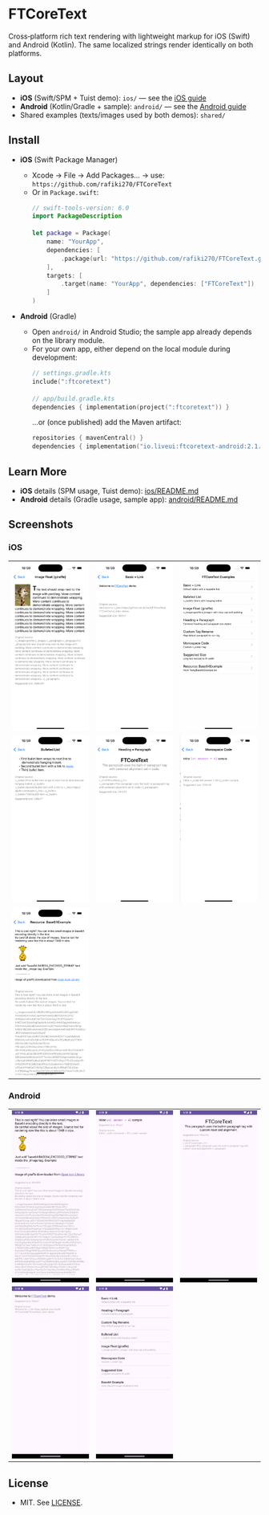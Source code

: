 # FTCoreText

Cross‑platform rich text rendering with lightweight markup for iOS (Swift) and Android (Kotlin). The same localized strings render identically on both platforms.

## Layout
- **iOS** (Swift/SPM + Tuist demo): `ios/` — see the [iOS guide](ios/README.md)
- **Android** (Kotlin/Gradle + sample): `android/` — see the [Android guide](android/README.md)
- Shared examples (texts/images used by both demos): `shared/`

## Install
- **iOS** (Swift Package Manager)
  - Xcode → File → Add Packages… → use: `https://github.com/rafiki270/FTCoreText`
  - Or in `Package.swift`:
    ```swift
    // swift-tools-version: 6.0
    import PackageDescription

    let package = Package(
        name: "YourApp",
        dependencies: [
            .package(url: "https://github.com/rafiki270/FTCoreText.git", from: "2.1.0")
        ],
        targets: [
            .target(name: "YourApp", dependencies: ["FTCoreText"]) 
        ]
    )
    ```

- **Android** (Gradle)
  - Open `android/` in Android Studio; the sample app already depends on the library module.
  - For your own app, either depend on the local module during development:
    ```kotlin
    // settings.gradle.kts
    include(":ftcoretext")

    // app/build.gradle.kts
    dependencies { implementation(project(":ftcoretext")) }
    ```
    …or (once published) add the Maven artifact:
    ```kotlin
    repositories { mavenCentral() }
    dependencies { implementation("io.liveui:ftcoretext-android:2.1.0") }
    ```

## Learn More
- **iOS** details (SPM usage, Tuist demo): [ios/README.md](ios/README.md)
- **Android** details (Gradle usage, sample app): [android/README.md](android/README.md)


## Screenshots

### iOS
<table>
  <tr>
    <td>
      <a href="screenshots/ios/Simulator Screenshot - iPhone 16 Pro - 2025-09-10 at 18.59.12.png">
        <img src="screenshots/ios/Simulator Screenshot - iPhone 16 Pro - 2025-09-10 at 18.59.12.png" width="260"/>
      </a>
    </td>
    <td>
      <a href="screenshots/ios/Simulator Screenshot - iPhone 16 Pro - 2025-09-10 at 18.59.15.png">
        <img src="screenshots/ios/Simulator Screenshot - iPhone 16 Pro - 2025-09-10 at 18.59.15.png" width="260"/>
      </a>
    </td>
    <td>
      <a href="screenshots/ios/Simulator Screenshot - iPhone 16 Pro - 2025-09-10 at 18.59.17.png">
        <img src="screenshots/ios/Simulator Screenshot - iPhone 16 Pro - 2025-09-10 at 18.59.17.png" width="260"/>
      </a>
    </td>
  </tr>
  <tr>
    <td>
      <a href="screenshots/ios/Simulator Screenshot - iPhone 16 Pro - 2025-09-10 at 18.59.20.png">
        <img src="screenshots/ios/Simulator Screenshot - iPhone 16 Pro - 2025-09-10 at 18.59.20.png" width="260"/>
      </a>
    </td>
    <td>
      <a href="screenshots/ios/Simulator Screenshot - iPhone 16 Pro - 2025-09-10 at 18.59.24.png">
        <img src="screenshots/ios/Simulator Screenshot - iPhone 16 Pro - 2025-09-10 at 18.59.24.png" width="260"/>
      </a>
    </td>
    <td>
      <a href="screenshots/ios/Simulator Screenshot - iPhone 16 Pro - 2025-09-10 at 18.59.28.png">
        <img src="screenshots/ios/Simulator Screenshot - iPhone 16 Pro - 2025-09-10 at 18.59.28.png" width="260"/>
      </a>
    </td>
  </tr>
  <tr>
    <td>
      <a href="screenshots/ios/Simulator Screenshot - iPhone 16 Pro - 2025-09-10 at 18.59.32.png">
        <img src="screenshots/ios/Simulator Screenshot - iPhone 16 Pro - 2025-09-10 at 18.59.32.png" width="260"/>
      </a>
    </td>
    <td></td>
    <td></td>
  </tr>
</table>

### Android
<table>
  <tr>
    <td>
      <a href="screenshots/android/Screenshot_20250910_185809.png">
        <img src="screenshots/android/Screenshot_20250910_185809.png" width="260"/>
      </a>
    </td>
    <td>
      <a href="screenshots/android/Screenshot_20250910_185830.png">
        <img src="screenshots/android/Screenshot_20250910_185830.png" width="260"/>
      </a>
    </td>
    <td>
      <a href="screenshots/android/Screenshot_20250910_185846.png">
        <img src="screenshots/android/Screenshot_20250910_185846.png" width="260"/>
      </a>
    </td>
  </tr>
  <tr>
    <td>
      <a href="screenshots/android/Screenshot_20250910_185854.png">
        <img src="screenshots/android/Screenshot_20250910_185854.png" width="260"/>
      </a>
    </td>
    <td>
      <a href="screenshots/android/Screenshot_20250910_185905.png">
        <img src="screenshots/android/Screenshot_20250910_185905.png" width="260"/>
      </a>
    </td>
    <td></td>
  </tr>
</table>

## License
- MIT. See [LICENSE](LICENSE).
